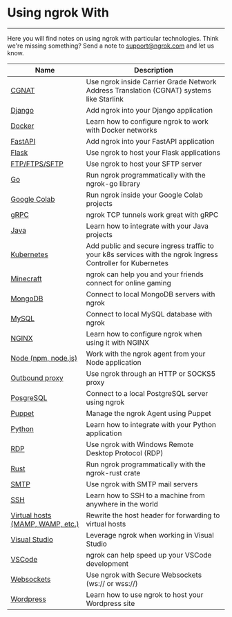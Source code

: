 # Using ngrok With

---

Here you will find notes on using ngrok with particular technologies. Think we're missing something? Send a note to [support@ngrok.com](mailto:support@ngrok.com) and let us know.

| Name                                                               | Description                                                                                                 |
| ------------------------------------------------------------------ | ----------------------------------------------------------------------------------------------------------- |
| [CGNAT](/using-ngrok-with/cgnat)                                   | Use ngrok inside Carrier Grade Network Address Translation (CGNAT) systems like Starlink                    |
| [Django](/using-ngrok-with/django)                                 | Add ngrok into your Django application                                                                      |
| [Docker](/using-ngrok-with/docker)                                 | Learn how to configure ngrok to work with Docker networks                                                   |
| [FastAPI](/using-ngrok-with/fastAPI)                               | Add ngrok into your FastAPI application                                                                     |
| [Flask](/using-ngrok-with/flask)                                   | Use ngrok to host your Flask applications                                                                   |
| [FTP/FTPS/SFTP](/using-ngrok-with/ftp)                             | Use ngrok to host your SFTP server                                                                          |
| [Go](/using-ngrok-with/go)                                         | Run ngrok programmatically with the ngrok-go library                                                        |
| [Google Colab](/using-ngrok-with/googleColab)                      | Run ngrok inside your Google Colab projects                                                                 |
| [gRPC](/using-ngrok-with/gRPC)                                     | ngrok TCP tunnels work great with gRPC                                                                      |
| [Java](/using-ngrok-with/java)                                     | Learn how to integrate with your Java projects                                                              |
| [Kubernetes](/using-ngrok-with/k8s)                                | Add public and secure ingress traffic to your k8s services with the ngrok Ingress Controller for Kubernetes |
| [Minecraft](/using-ngrok-with/minecraft)                           | ngrok can help you and your friends connect for online gaming                                               |
| [MongoDB](/using-ngrok-with/mongodb)                               | Connect to local MongoDB servers with ngrok                                                                 |
| [MySQL](/using-ngrok-with/mysql)                                   | Connect to local MySQL database with ngrok                                                                  |
| [NGINX](/using-ngrok-with/nginx)                                   | Learn how to configure ngrok when using it with NGINX                                                       |
| [Node (npm, node.js)](/using-ngrok-with/node-js)                   | Work with the ngrok agent from your Node application                                                        |
| [Outbound proxy](/using-ngrok-with/outboundProxy)                  | Use ngrok through an HTTP or SOCKS5 proxy                                                                   |
| [PosgreSQL](/using-ngrok-with/postgresql)                          | Connect to a local PostgreSQL server using ngrok                                                            |
| [Puppet](/using-ngrok-with/puppet)                                 | Manage the ngrok Agent using Puppet                                                                         |
| [Python](/using-ngrok-with/python)                                 | Learn how to integrate with your Python application                                                         |
| [RDP](/using-ngrok-with/rdp)                                       | Use ngrok with Windows Remote Desktop Protocol (RDP)                                                        |
| [Rust](/using-ngrok-with/rust)                                     | Run ngrok programmatically with the ngrok-rust crate                                                        |
| [SMTP](/using-ngrok-with/smtp)                                     | Use ngrok with SMTP mail servers                                                                            |
| [SSH](/using-ngrok-with/ssh)                                       | Learn how to SSH to a machine from anywhere in the world                                                    |
| [Virtual hosts (MAMP, WAMP, etc.)](/using-ngrok-with/virtualHosts) | Rewrite the host header for forwarding to virtual hosts                                                     |
| [Visual Studio](/using-ngrok-with/visualStudio)                    | Leverage ngrok when working in Visual Studio                                                                |
| [VSCode](/using-ngrok-with/vsCode)                                 | ngrok can help speed up your VSCode development                                                             |
| [Websockets](/using-ngrok-with/websockets)                         | Use ngrok with Secure Websockets (ws:// or wss://)                                                          |
| [Wordpress](/using-ngrok-with/wordpress)                           | Learn how to use ngrok to host your Wordpress site                                                          |
